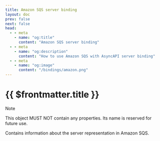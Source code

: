 ```yaml
---
title: Amazon SQS server binding
layout: doc
prev: false
next: false
head:
  - - meta
    - name: "og:title"
      content: "Amazon SQS server binding"
  - - meta
    - name: "og:description"
      content: "How to use Amazon SQS with AsyncAPI server binding"
  - - meta
    - name: "og:image"
      content: "/bindings/amazon.png"
---
```


# {{ $frontmatter.title }}

> [!NOTE]
> This object MUST NOT contain any properties. Its name is reserved for future use.

Contains information about the server representation in Amazon SQS.